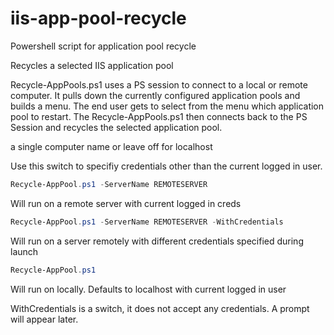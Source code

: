 # iis-app-pool-recycle
Powershell script for application pool recycle

Recycles a selected IIS application pool 

Recycle-AppPools.ps1 uses a PS session to connect to a local or remote computer. 
It pulls down the currently configured application pools and builds a menu. 
The end user gets to select from the menu which application pool to restart. 
The Recycle-AppPools.ps1 then connects back to the PS Session and recycles the selected application pool.

a single computer name or leave off for localhost

Use this switch to specifiy credentials other than the current logged in user.

```powershell
Recycle-AppPool.ps1 -ServerName REMOTESERVER
```

Will run on a remote server with current logged in creds

```powershell
Recycle-AppPool.ps1 -ServerName REMOTESERVER -WithCredentials
```

Will run on a server remotely with different credentials specified during launch

```powershell
Recycle-AppPool.ps1
```

Will run on locally. Defaults to localhost with current logged in user

WithCredentials is a switch, it does not accept any credentials. A prompt will appear later.
